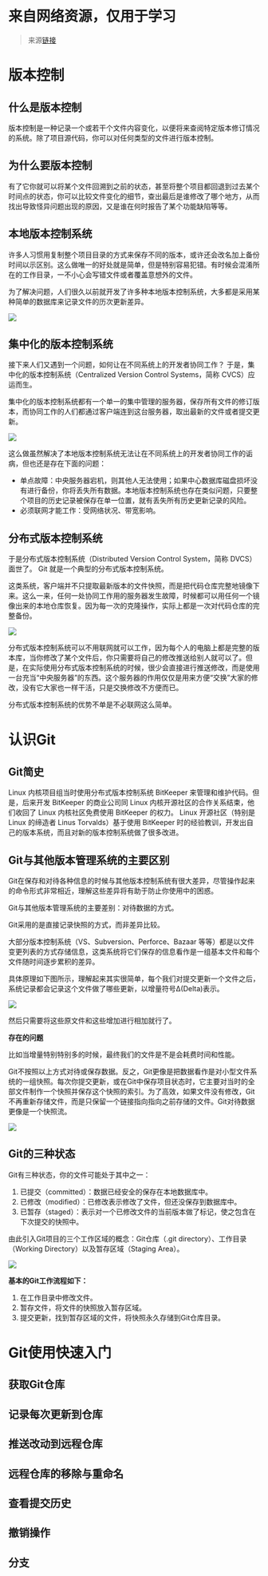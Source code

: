 # 来自网络资源，仅用于学习
>来源[链接](https://snailclimb.top/JavaGuide/#/tools/Git)
             
# 版本控制
## 什么是版本控制
版本控制是一种记录一个或若干个文件内容变化，以便将来查阅特定版本修订情况的系统。除了项目源代码，你可以对任何类型的文件进行版本控制。
                
## 为什么要版本控制
有了它你就可以将某个文件回溯到之前的状态，甚至将整个项目都回退到过去某个时间点的状态，你可以比较文件变化的细节，查出最后是谁修改了哪个地方，从而找出导致怪异问题出现的原因，又是谁在何时报告了某个功能缺陷等等。
            
## 本地版本控制系统
许多人习惯用复制整个项目目录的方式来保存不同的版本，或许还会改名加上备份时间以示区别。这么做唯一的好处就是简单，但是特别容易犯错。有时候会混淆所在的工作目录，一不小心会写错文件或者覆盖意想外的文件。
        
为了解决问题，人们很久以前就开发了许多种本地版本控制系统，大多都是采用某种简单的数据库来记录文件的历次更新差异。
          
![](../pict/本地版本控制系统.png)
           

## 集中化的版本控制系统
接下来人们又遇到一个问题，如何让在不同系统上的开发者协同工作？ 于是，集中化的版本控制系统（Centralized Version Control Systems，简称 CVCS）应运而生。
            
集中化的版本控制系统都有一个单一的集中管理的服务器，保存所有文件的修订版本，而协同工作的人们都通过客户端连到这台服务器，取出最新的文件或者提交更新。
            
![](../pict/集中化的版本控制系统.png)
          
这么做虽然解决了本地版本控制系统无法让在不同系统上的开发者协同工作的诟病，但也还是存在下面的问题：      
      
- 单点故障：中央服务器宕机，则其他人无法使用；如果中心数据库磁盘损坏没有进行备份，你将丢失所有数据。本地版本控制系统也存在类似问题，只要整个项目的历史记录被保存在单一位置，就有丢失所有历史更新记录的风险。
- 必须联网才能工作：受网络状况、带宽影响。
          
## 分布式版本控制系统
于是分布式版本控制系统（Distributed Version Control System，简称 DVCS）面世了。 Git 就是一个典型的分布式版本控制系统。
              
这类系统，客户端并不只提取最新版本的文件快照，而是把代码仓库完整地镜像下来。这么一来，任何一处协同工作用的服务器发生故障，时候都可以用任何一个镜像出来的本地仓库恢复。因为每一次的克隆操作，实际上都是一次对代码仓库的完整备份。
            
![](../pict/分布式版本控制系统.png)
                      
分布式版本控制系统可以不用联网就可以工作，因为每个人的电脑上都是完整的版本库，当你修改了某个文件后，你只需要将自己的修改推送给别人就可以了。但是，在实际使用分布式版本控制系统的时候，很少会直接进行推送修改，而是使用一台充当“中央服务器”的东西。这个服务器的作用仅仅是用来方便“交换”大家的修改，没有它大家也一样干活，只是交换修改不方便而已。
       
分布式版本控制系统的优势不单是不必联网这么简单。
         
# 认识Git
## Git简史
Linux 内核项目组当时使用分布式版本控制系统 BitKeeper 来管理和维护代码。但是，后来开发 BitKeeper 的商业公司同 Linux 内核开源社区的合作关系结束，他们收回了 Linux 内核社区免费使用 BitKeeper 的权力。 Linux 开源社区（特别是 Linux 的缔造者 Linus Torvalds）基于使用 BitKeeper 时的经验教训，开发出自己的版本系统，而且对新的版本控制系统做了很多改进。
          
## Git与其他版本管理系统的主要区别
Git在保存和对待各种信息的时候与其他版本控制系统有很大差异，尽管操作起来的命令形式非常相近，理解这些差异将有助于防止你使用中的困惑。
            
Git与其他版本管理系统的主要差别：对待数据的方式。
             
Git采用的是直接记录快照的方式，而非差异比较。
             
大部分版本控制系统（VS、Subversion、Perforce、Bazaar 等等）都是以文件变更列表的方式存储信息，这类系统将它们保存的信息看作是一组基本文件和每个文件随时间逐步累积的差异。
             
具体原理如下图所示，理解起来其实很简单，每个我们对提交更新一个文件之后，系统记录都会记录这个文件做了哪些更新，以增量符号Δ(Delta)表示。
            
![](../pict/2019-3deltas.png)
               
然后只需要将这些原文件和这些增加进行相加就行了。
         
**存在的问题**
        
比如当增量特别特别多的时候，最终我们的文件是不是会耗费时间和性能。
         
Git不按照以上方式对待或保存数据。反之，Git更像是把数据看作是对小型文件系统的一组快照。每次你提交更新，或在Git中保存项目状态时，它主要对当时的全部文件制作一个快照并保存这个快照的索引。为了高效，如果文件没有修改，Git不再重新存储文件，而是只保留一个链接指向指向之前存储的文件。Git对待数据更像是一个快照流。
       
![](../pict/2019-3snapshots.png)
        

## Git的三种状态
Git有三种状态，你的文件可能处于其中之一：
        
1. 已提交（committed）：数据已经安全的保存在本地数据库中。
2. 已修改（modified）：已修改表示修改了文件，但还没保存到数据库中。
3. 已暂存（staged）：表示对一个已修改文件的当前版本做了标记，使之包含在下次提交的快照中。
         
由此引入Git项目的三个工作区域的概念：Git仓库（.git directory）、工作目录（Working Directory）以及暂存区域（Staging Area）。
        
![](../pict/2019-3areas.png)
              
**基本的Git工作流程如下：**
        
1. 在工作目录中修改文件。
2. 暂存文件，将文件的快照放入暂存区域。
3. 提交更新，找到暂存区域的文件，将快照永久存储到Git仓库目录。
            
# Git使用快速入门
## 获取Git仓库
## 记录每次更新到仓库
## 推送改动到远程仓库
## 远程仓库的移除与重命名
## 查看提交历史
## 撤销操作
## 分支